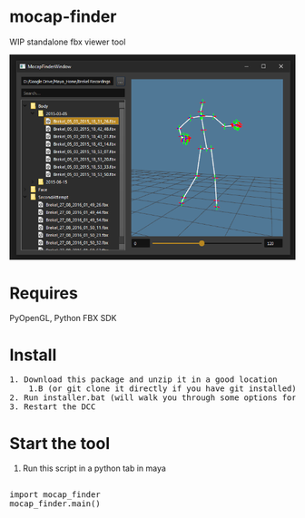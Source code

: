 # mocap-finder
WIP standalone fbx viewer tool

![tool header image](docs/header_image.png)

# Requires
PyOpenGL, Python FBX SDK

# Install

<pre>
1. Download this package and unzip it in a good location 
    1.B (or git clone it directly if you have git installed)
2. Run installer.bat (will walk you through some options for install)
3. Restart the DCC
</pre>

# Start the tool
1. Run this script in a python tab in maya

<pre>

import mocap_finder
mocap_finder.main()

</pre>




